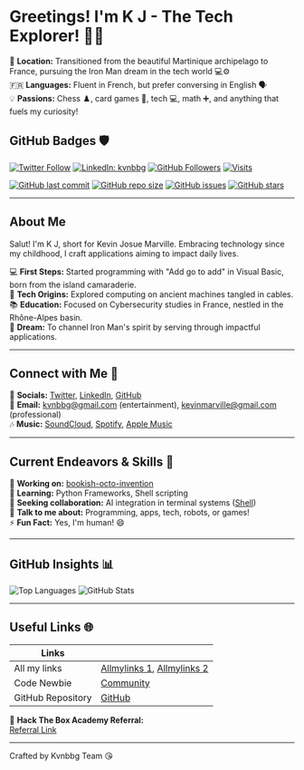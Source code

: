 # Greetings! I'm K J - The Tech Explorer! 👋🚀

📍 **Location:** Transitioned from the beautiful Martinique archipelago to France, pursuing the Iron Man dream in the tech world 💻⚙️  
🇫🇷 **Languages:** Fluent in French, but prefer conversing in English 🗣️  
💡 **Passions:** Chess ♟️, card games 🎴, tech 💻, math ➕, and anything that fuels my curiosity!  

## GitHub Badges 🛡️

[![Twitter Follow](https://img.shields.io/twitter/follow/techandstream?style=social)](https://twitter.com/techandstream)
[![LinkedIn: kvnbbg](https://img.shields.io/badge/-kvnbbg-blue?style=flat-square&logo=Linkedin&logoColor=white&link=https://www.linkedin.com/in/kvnbbg/)](https://www.linkedin.com/in/kvnbbg/)
[![GitHub Followers](https://img.shields.io/github/followers/kvnbbg?label=Follow&style=social)](https://github.com/kvnbbg)
[![Visits](https://badges.pufler.dev/visits/kvnbbg/bookish-octo-invention)](https://github.com/kvnbbg/bookish-octo-invention)

[![GitHub last commit](https://img.shields.io/github/last-commit/kvnbbg/bookish-octo-invention)](https://github.com/kvnbbg/bookish-octo-invention)
[![GitHub repo size](https://img.shields.io/github/repo-size/kvnbbg/bookish-octo-invention)](https://github.com/kvnbbg/bookish-octo-invention)
[![GitHub issues](https://img.shields.io/github/issues/kvnbbg/bookish-octo-invention)](https://github.com/kvnbbg/bookish-octo-invention/issues)
[![GitHub stars](https://img.shields.io/github/stars/kvnbbg/bookish-octo-invention)](https://github.com/kvnbbg/bookish-octo-invention/stargazers)

---

## About Me

Salut! I'm K J, short for Kevin Josue Marville. Embracing technology since my childhood, I craft applications aiming to impact daily lives.

💻 **First Steps:** Started programming with "Add go to add" in Visual Basic, born from the island camaraderie.  
🔌 **Tech Origins:** Explored computing on ancient machines tangled in cables.  
📚 **Education:** Focused on Cybersecurity studies in France, nestled in the Rhône-Alpes basin.  
🚀 **Dream:** To channel Iron Man's spirit by serving through impactful applications.

---

## Connect with Me 🤝

🔗 **Socials:** [Twitter](https://twitter.com/techandstream), [LinkedIn](https://www.linkedin.com/in/kvnbbg/), [GitHub](https://github.com/kvnbbg)  
📧 **Email:** kvnbbg@gmail.com (entertainment), kevinmarville@gmail.com (professional)  
🎶 **Music:** [SoundCloud](https://soundcloud.com/kvnbbg), [Spotify](link), [Apple Music](link)  

---

## Current Endeavors & Skills 🌟

🔭 **Working on:** [bookish-octo-invention](https://github.com/kvnbbg/bookish-octo-invention)  
🌱 **Learning:** Python Frameworks, Shell scripting  
👯 **Seeking collaboration:** AI integration in terminal systems ([Shell](https://github.com/Kvnbbg/ubiquitous-fishstick))  
💬 **Talk to me about:** Programming, apps, tech, robots, or games!  
⚡ **Fun Fact:** Yes, I'm human! 😄  

---

## GitHub Insights 📊

![Top Languages](https://github-readme-stats.vercel.app/api/top-langs/?username=kvnbbg&layout=compact)
![GitHub Stats](https://github-readme-stats.vercel.app/api?username=kvnbbg&show_icons=true&theme=radical)

---

## Useful Links 🌐

| Links             |                            |
| ----------------- | -------------------------- |
| All my links      | [Allmylinks 1](https://allmylinks.com/kvnbbg), [Allmylinks 2](https://allmylinks.com/kevin-marville) |
| Code Newbie       | [Community](https://community.codenewbie.org/kvnbbg) |
| GitHub Repository | [GitHub](https://github.com/Kvnbbg/) |

🧩 **Hack The Box Academy Referral:**  
[Referral Link](https://referral.hackthebox.com/mzw8H4V)  

---

Crafted by Kvnbbg Team 😘
